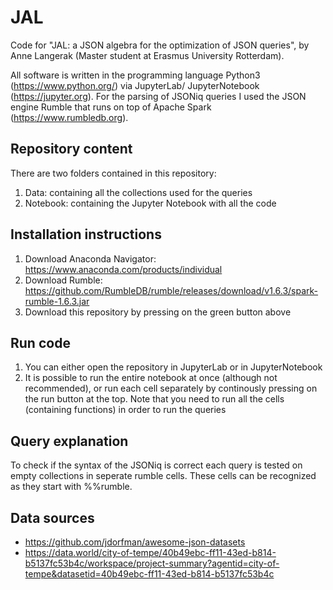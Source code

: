 # JAL

Code for "JAL: a JSON algebra for the optimization of JSON queries", by Anne Langerak (Master student at Erasmus University Rotterdam).

All software is written in the programming language Python3 (https://www.python.org/) via JupyterLab/ JupyterNotebook (https://jupyter.org). For the parsing of JSONiq queries I used the JSON engine Rumble that runs on top of Apache Spark (https://www.rumbledb.org). 

## Repository content
There are two folders contained in this repository:

1. Data: containing all the collections used for the queries
2. Notebook: containing the Jupyter Notebook with all the code

## Installation instructions
1. Download Anaconda Navigator: https://www.anaconda.com/products/individual
2. Download Rumble: https://github.com/RumbleDB/rumble/releases/download/v1.6.3/spark-rumble-1.6.3.jar
3. Download this repository by pressing on the green button above 

## Run code

1. You can either open the repository in JupyterLab or in JupyterNotebook
2. It is possible to run the entire notebook at once (although not recommended), or run each cell separately by continously pressing on the run button at the top. Note that you need to run all the cells (containing functions) in order to run the queries

## Query explanation
To check if the syntax of the JSONiq is correct each query is tested on empty collections in seperate rumble cells. These cells can be recognized as they start with %%rumble. 

## Data sources

- https://github.com/jdorfman/awesome-json-datasets
- https://data.world/city-of-tempe/40b49ebc-ff11-43ed-b814-b5137fc53b4c/workspace/project-summary?agentid=city-of-tempe&datasetid=40b49ebc-ff11-43ed-b814-b5137fc53b4c
